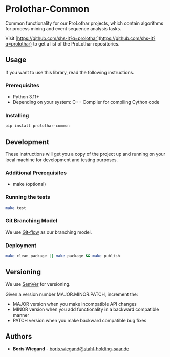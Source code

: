 # Prolothar-Common

Common functionality for our ProLothar projects, which contain algorithms
for process mining and event sequence analysis tasks.

Visit [https://github.com/shs-it?q=prolothar](https://github.com/shs-it?q=prolothar)
to get a list of the ProLothar repositories.

## Usage

If you want to use this library, read the following instructions.

### Prerequisites

- Python 3.11+
- Depending on your system: C++ Compiler for compiling Cython code

### Installing

```bash
pip install prolothar-common
```

## Development

These instructions will get you a copy of the project up and running on your local machine for development and testing purposes.

### Additional Prerequisites
- make (optional)

### Running the tests

```bash
make test
```

### Git Branching Model

We use [Git-flow](https://danielkummer.github.io/git-flow-cheatsheet/index.html) as our branching model.

### Deployment

```bash
make clean_package || make package && make publish
```

## Versioning

We use [SemVer](http://semver.org/) for versioning.

Given a version number MAJOR.MINOR.PATCH, increment the:
* MAJOR version when you make incompatible API changes
* MINOR version when you add functionality in a backward compatible manner
* PATCH version when you make backward compatible bug fixes

## Authors

* **Boris Wiegand** - boris.wiegand@stahl-holding-saar.de


